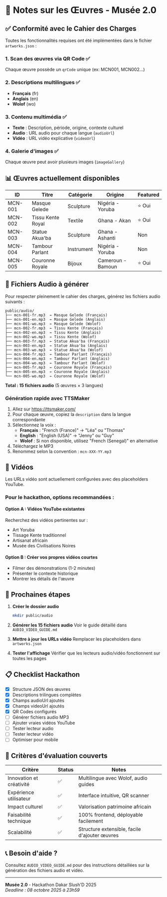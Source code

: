 # 📝 Notes sur les Œuvres - Musée 2.0

## ✅ Conformité avec le Cahier des Charges

Toutes les fonctionnalités requises ont été implémentées dans le fichier `artworks.json` :

### 1. Scan des œuvres via QR Code ✅
Chaque œuvre possède un `qrCode` unique (ex: MCN001, MCN002...)

### 2. Descriptions multilingues ✅
- **Français** (fr)
- **Anglais** (en)  
- **Wolof** (wo)

### 3. Contenu multimédia ✅
- **Texte** : Description, période, origine, contexte culturel
- **Audio** : URL audio pour chaque langue (`audioUrl`)
- **Vidéo** : URL vidéo explicative (`videoUrl`)

### 4. Galerie d'images ✅
Chaque œuvre peut avoir plusieurs images (`imageGallery`)

## 📊 Œuvres actuellement disponibles

| ID | Titre | Catégorie | Origine | Featured |
|----|-------|-----------|---------|----------|
| MCN-001 | Masque Gelede | Sculpture | Nigéria - Yoruba | ⭐ Oui |
| MCN-002 | Tissu Kente Royal | Textile | Ghana - Akan | ⭐ Oui |
| MCN-003 | Statue Akua'ba | Sculpture | Ghana - Ashanti | Non |
| MCN-004 | Tambour Parlant | Instrument | Nigéria - Yoruba | Non |
| MCN-005 | Couronne Royale | Bijoux | Cameroun - Bamoun | ⭐ Oui |

## 🎵 Fichiers Audio à générer

Pour respecter pleinement le cahier des charges, générez les fichiers audio suivants :

```
public/audio/
├── mcn-001-fr.mp3  ← Masque Gelede (Français)
├── mcn-001-en.mp3  ← Masque Gelede (Anglais)
├── mcn-001-wo.mp3  ← Masque Gelede (Wolof)
├── mcn-002-fr.mp3  ← Tissu Kente (Français)
├── mcn-002-en.mp3  ← Tissu Kente (Anglais)
├── mcn-002-wo.mp3  ← Tissu Kente (Wolof)
├── mcn-003-fr.mp3  ← Statue Akua'ba (Français)
├── mcn-003-en.mp3  ← Statue Akua'ba (Anglais)
├── mcn-003-wo.mp3  ← Statue Akua'ba (Wolof)
├── mcn-004-fr.mp3  ← Tambour Parlant (Français)
├── mcn-004-en.mp3  ← Tambour Parlant (Anglais)
├── mcn-004-wo.mp3  ← Tambour Parlant (Wolof)
├── mcn-005-fr.mp3  ← Couronne Royale (Français)
├── mcn-005-en.mp3  ← Couronne Royale (Anglais)
└── mcn-005-wo.mp3  ← Couronne Royale (Wolof)
```

**Total : 15 fichiers audio** (5 œuvres × 3 langues)

### Génération rapide avec TTSMaker

1. Allez sur https://ttsmaker.com/
2. Pour chaque œuvre, copiez la `description` dans la langue correspondante
3. Sélectionnez la voix :
   - **Français** : "French (France)" → "Léa" ou "Thomas"
   - **English** : "English (USA)" → "Jenny" ou "Guy"
   - **Wolof** : Si non disponible, utilisez "French (Senegal)" en alternative
4. Téléchargez le MP3
5. Renommez selon la convention : `mcn-XXX-YY.mp3`

## 🎥 Vidéos

Les URLs vidéo sont actuellement configurées avec des placeholders YouTube.

### Pour le hackathon, options recommandées :

#### Option A : Vidéos YouTube existantes
Recherchez des vidéos pertinentes sur :
- Art Yoruba
- Tissage Kente traditionnel
- Artisanat africain
- Musée des Civilisations Noires

#### Option B : Créer vos propres vidéos courtes
- Filmer des démonstrations (1-2 minutes)
- Présenter le contexte historique
- Montrer les détails de l'œuvre

## 🔧 Prochaines étapes

1. **Créer le dossier audio**
   ```bash
   mkdir public/audio
   ```

2. **Générer les 15 fichiers audio**
   Voir le guide détaillé dans `AUDIO_VIDEO_GUIDE.md`

3. **Mettre à jour les URLs vidéo**
   Remplacer les placeholders dans `artworks.json`

4. **Tester l'affichage**
   Vérifier que les lecteurs audio/vidéo fonctionnent sur toutes les pages

## 📋 Checklist Hackathon

- [x] Structure JSON des œuvres
- [x] Descriptions trilingues complètes
- [x] Champs audioUrl ajoutés
- [x] Champs videoUrl ajoutés
- [x] QR Codes configurés
- [ ] Générer fichiers audio MP3
- [ ] Ajouter vraies vidéos YouTube
- [ ] Tester lecteur audio
- [ ] Tester lecteur vidéo
- [ ] Optimiser pour mobile

## 🎯 Critères d'évaluation couverts

| Critère | Status | Notes |
|---------|--------|-------|
| Innovation et créativité | ✅ | Multilingue avec Wolof, audio guides |
| Expérience utilisateur | ✅ | Interface intuitive, QR scanner |
| Impact culturel | ✅ | Valorisation patrimoine africain |
| Faisabilité technique | ✅ | 100% frontend, déployable facilement |
| Scalabilité | ✅ | Structure extensible, facile d'ajouter œuvres |

## 📞 Besoin d'aide ?

Consultez `AUDIO_VIDEO_GUIDE.md` pour des instructions détaillées sur la génération des fichiers audio et vidéo.

---
**Musée 2.0** - Hackathon Dakar Slush'D 2025  
*Deadline : 08 octobre 2025 à 23h59*
